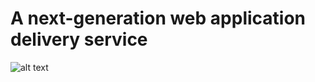A next-generation web application delivery service
==================================================

![alt text](https://app.sexogress.com/exogress.png "Exogress")
